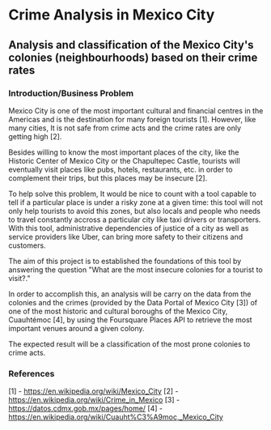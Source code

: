 # Crime Analysis in Mexico City
## Analysis and classification of the Mexico City's colonies (neighbourhoods) based on their crime rates


### Introduction/Business Problem
Mexico City is one of the most important cultural and financial centres in the Americas and is the destination for many foreign tourists [1]. However, like many cities, It is not safe from crime acts and the crime rates are only getting high [2].

Besides willing to know the most important places of the city, like the Historic Center of Mexico City or the Chapultepec Castle, tourists will eventually visit places like pubs, hotels, restaurants, etc. in order to complement their trips, but this places may be insecure [2].

To help solve this problem, It would be nice to count with a tool capable to tell if a particular place is under a risky zone at a given time: this tool will not only help tourists to avoid this zones, but also locals and people who needs to travel constantly accross a particular city like taxi drivers or transporters. With this tool, administrative dependencies of justice of a city as well as service providers like Uber, can bring more safety to their citizens and customers.

The aim of this project is to established the foundations of this tool by answering the question "What are the most insecure colonies for a tourist to visit?."

In order to accomplish this, an analysis will be carry on the data from the colonies and the crimes (provided by the Data Portal of Mexico City [3]) of one of the most historic and cultural boroughs of the Mexico City, Cuauhtémoc [4], by using the Foursquare Places API to retrieve the most important venues around a given colony.

The expected result will be a classification of the most prone colonies to crime acts.


### References
[1] - https://en.wikipedia.org/wiki/Mexico_City
[2] - https://en.wikipedia.org/wiki/Crime_in_Mexico
[3] - https://datos.cdmx.gob.mx/pages/home/
[4] - https://en.wikipedia.org/wiki/Cuauht%C3%A9moc,_Mexico_City
